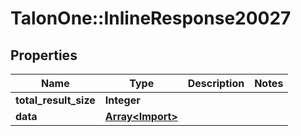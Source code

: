 # TalonOne::InlineResponse20027

## Properties
Name | Type | Description | Notes
------------ | ------------- | ------------- | -------------
**total_result_size** | **Integer** |  | 
**data** | [**Array&lt;Import&gt;**](Import.md) |  | 


